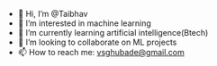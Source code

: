 - 👋 Hi, I’m @Taibhav
- 👀 I’m interested in machine learning
- 🌱 I’m currently learning artificial intelligence(Btech)
- 💞️ I’m looking to collaborate on ML projects
- 📫 How to reach me: vsghubade@gmail.com

<!---
Vai401/Vai401 is a ✨ special ✨ repository because its `README.md` (this file) appears on your GitHub profile.
You can click the Preview link to take a look at your changes.
--->
